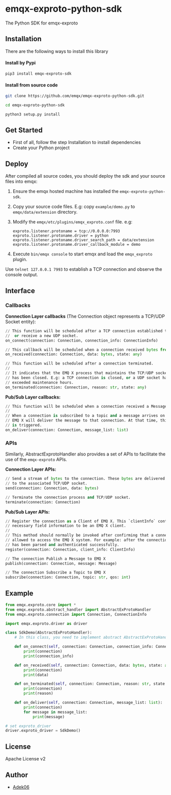 # emqx-exproto-python-sdk

The Python SDK for emqx-exproto

## Installation

There are the following ways to install this library

#### Install by Pypi

```bash
pip3 install emqx-exproto-sdk
```

#### Install from source code

```bash
git clone https://github.com/emqx/emqx-exproto-python-sdk.git

cd emqx-exproto-python-sdk

python3 setup.py install
```

## Get Started

- First of all, follow the step Installation to install dependencies
- Create your Python project

## Deploy

After compiled all source codes, you should deploy the sdk and your source files into emqx:

1. Ensure the emqx hosted machine has installed the `emqx-exproto-python-sdk`.
2. Copy your source code files. E.g: copy `example/demo.py` to `emqx/data/extension` directory.
3. Modify the `emqx/etc/plugins/emqx_exproto.conf` file. e.g:

    ```properties
    exproto.listener.protoname = tcp://0.0.0.0:7993
    exproto.listener.protoname.driver = python
    exproto.listener.protoname.driver_search_path = data/extension
    exproto.listener.protoname.driver_callback_module = demo
    ```
4. Execute `bin/emqx console` to start emqx and load the `emqx_exproto` plugin.

Use `telnet 127.0.0.1 7993` to establish a TCP connection and observe the console output.

## Interface

### Callbacks

**Connection Layer callbacks** (The Connection object represents a TCP/UDP Socket entity):

```python
// This function will be scheduled after a TCP connection established to EMQ X
//  or receive a new UDP socket.
on_connect(connection: Connection, connection_info: ConnectionInfo)

// This callback will be scheduled when a connection received bytes from TCP/UDP socket.
on_received(connection: Connection, data: bytes, state: any)

// This function will be scheduled after a connection terminated.
//
// It indicates that the EMQ X process that maintains the TCP/UDP socket
// has been closed. E.g: a TCP connection is closed, or a UDP socket has
// exceeded maintenance hours.
on_terminated(connection: Connection, reason: str, state: any)
```

**Pub/Sub Layer callbacks:**

```python
// This function will be scheduled when a connection received a Message from EMQ X
//
// When a connection is subscribed to a topic and a message arrives on that topic,
// EMQ X will deliver the message to that connection. At that time, this function
// is triggered.
on_deliver(connection: Connection, message_list: list)
```

### APIs

Similarly, AbstractExprotoHandler also provides a set of APIs to facilitate the use of the `emqx-exproto` APIs.

**Connection Layer APIs:**

```python
// Send a stream of bytes to the connection. These bytes are delivered directly
// to the associated TCP/UDP socket.
send(connection: Connection, data: bytes)

// Terminate the connection process and TCP/UDP socket.
terminate(connection: Connection)
```

**Pub/Sub Layer APIs:**

```python
// Register the connection as a Client of EMQ X. This `clientInfo` contains the
// necessary field information to be an EMQ X client.
//
// This method should normally be invoked after confirming that a connection is
// allowed to access the EMQ X system. For example: after the connection packet
// has been parsed and authenticated successfully.
register(connection: Connection, client_info: ClientInfo)

// The connection Publish a Message to EMQ X
publish(connection: Connection, message: Message)

// The connection Subscribe a Topic to EMQ X
subscribe(connection: Connection, topic: str, qos: int)
```

## Example

```python
from emqx.exproto.core import *
from emqx.exproto.abstract_handler import AbstractExProtoHandler
from emqx.exproto.connection import Connection, ConnectionInfo

import emqx.exproto.driver as driver

class SdkDemo(AbstractExProtoHandler):
    # In this class, you need to implement abstract AbstractExProtoHandler

    def on_connect(self, connection: Connection, connection_info: ConnectionInfo):
        print(connection)
        print(connection_info)

    def on_received(self, connection: Connection, data: bytes, state: any):
        print(connection)
        print(data)

    def on_terminated(self, connection: Connection, reason: str, state: any):
        print(connection)
        print(reason)

    def on_deliver(self, connection: Connection, message_list: list):
        print(connection)
        for message in message_list:
            print(message)

# set exproto_driver
driver.exproto_driver = SdkDemo()
```

## License

Apache License v2

## Author

- [Adek06](https://github.com/Adek06)
